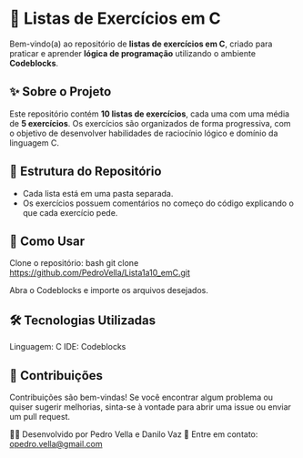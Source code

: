 # 📘 Listas de Exercícios em C

Bem-vindo(a) ao repositório de **listas de exercícios em C**, criado para praticar e aprender **lógica de programação** utilizando o ambiente **Codeblocks**.

## ✨ Sobre o Projeto

Este repositório contém **10 listas de exercícios**, cada uma com uma média de **5 exercícios**. Os exercícios são organizados de forma progressiva, com o objetivo de desenvolver habilidades de raciocínio lógico e domínio da linguagem C.

## 📂 Estrutura do Repositório

- Cada lista está em uma pasta separada.
- Os exercícios possuem comentários no começo do código explicando o que cada exercício pede. 

## 🚀 Como Usar

Clone o repositório:
   bash
   git clone https://github.com/PedroVella/Lista1a10_emC.git

Abra o Codeblocks e importe os arquivos desejados.

## 🛠️ Tecnologias Utilizadas
Linguagem: C
IDE: Codeblocks

## 🤝 Contribuições
Contribuições são bem-vindas! Se você encontrar algum problema ou quiser sugerir melhorias, sinta-se à vontade para abrir uma issue ou enviar um pull request.

🧑‍💻 Desenvolvido por Pedro Vella e Danilo Vaz
📧 Entre em contato: opedro.vella@gmail.com

